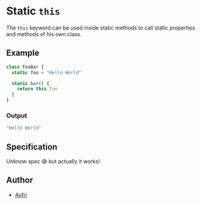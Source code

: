 # Static `this`

The `this` keyword can be used inside static methods to call static properties and methods of his own class.

## Example

```js
class FooBar {
  static foo = "Hello World"

  static bar() {
    return this.foo 
  }
}
```

### Output

```js
"Hello World"
```

## Specification

Unknow spec 😅 but actually it works!

## Author

- [Ayfri](https://github.com/Ayfri)